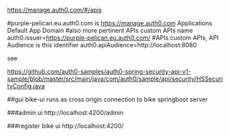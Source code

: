 https://manage.auth0.com/#/apis


#purple-pelican.eu.auth0.com is https://manage.auth0.com Applications Default App Domain 
#also more pertinent APIs custom APIs name
auth0.issuer=https://purple-pelican.eu.auth0.com/
#APIs custom APIs, API Audience is this identifier
auth0.apiAudience=http://localhost:8080

see

https://github.com/auth0-samples/auth0-spring-security-api-v1-sample/blob/master/src/main/java/com/auth0/sample/api/security/HSSecurityConfig.java

##gui
bike-ui runs as cross origin connection to bike springboot server

###admin ui
http://localhost:4200/admin

###register bike ui
http://localhost:4200/
